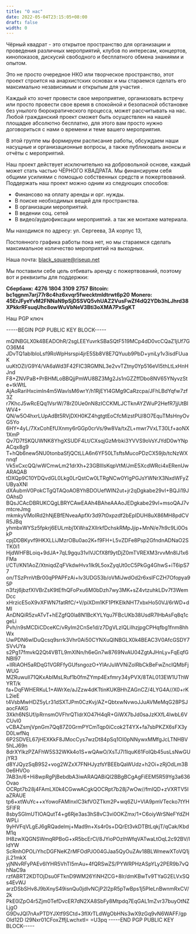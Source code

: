 ```yaml
---
title: "О нас"
date: 2022-05-04T23:15:05+08:00
draft: false
width: 0
---
```

Чёрный квадрат - это открытое пространство для организации и проведения различных мероприятий, клубов по интересам, концертов, кинопоказов, дискусий свободного и бесплатного обмена знаниями и опытом.

Это не просто очередное НКО или творческое пространство, этот проект строится на анархистских основах и мы стараемся сделать его максимально независимым и открытым для участия .

Каждый кто хочет провести свое мероприятие, организовать встречу или просто провести свое время в спокойной и безопасной обстановке без унылого бюрократического процесса, может рассчитывать на нас. Любой гражданский проект сможет быть осуществлен на нашей площадке абсолютно бесплатно, для этого вам просто нужно договориться с нами о времени и теме вашего мероприятия.

В этой группе мы формируем расписание работы, обсуждаем наши насущные и организационные вопросы, а также публиковать анонсы и отчёты с мероприятий.

Наш проект действует исключительно на добровольной основе, каждый может стать частью ЧЁРНОГО КВАДРАТА. Мы финансируем себя общими усилиями с помощью собственных средств и пожертвований. Поддержать наш проект можно одним из следующих способов:

- Финансово на оплату аренды и орг. нужды.
- В поиске необходимых вещей для пространства.
- В организации мероприятий.
- В ведении соц. сетей
- В видео/аудиофиксации мероприятий. а так же монтаже материала.

Мы находимся по адресу: ул. Сергеева, 3А корпус 13,

Постоянного графика работы пока нет, но мы стараемся сделать максимальное количество мероприятий на выходных.

Наша почта: black_square@riseup.net

Мы поставили себе цель отбивать аренду с пожертвований, поэтому вот и реквизиты для поддержки:

**Сбербанк: 4276 1804 3109 2757**
**Bitcoin: bc1qgnm7arj77r8c4hz6xvqr5fwecktmldtrwt6p20**
**Monero: 45ErJFyeYvM2FNNaN9pSjDSSVQ5vhUAZ2VusFwZf4dQ2YDb3hLJhrd38XPkkrRFsuqUhc8owWuVbNeV3Bti3oXMA7PxSgKT**

Наш PGP ключ

-----BEGIN PGP PUBLIC KEY BLOCK-----

mQINBGLX0k4BEADOhR/2sgLEEYuvrkSBaSQtF519MCp4dD0vcCQaZ1jUf7GO36M4
JDvTQ1abIbIoLsf9RoWpHsrspi4jrE5Sb8V8E7QYuub9PbD+yniLy1v3isdFUuaK
uuKtOZI/G9Y4/VA6aWd3F42FIC3RGMNL3e2vvTZtny0Yp516eVI5thLtLxHnHJnd
F8+ZNVPaB+PrBHMLoBBQjjPmWU8BZ3Mg2Js1nGZZffDbo8NV65YNyvzSte+tkWtL
AjAoRariHxcimln4m5WavlsM6wrY/h1RjEYI4GMg9CaRzcpa/JFhLBdYqfw7zf3Z
r7KhcJ5wRcEQq1VsrW/78rZ0Ue0nN8zICCKMLJCTknAYZWuP2HefR7jjUtBIWV4+
QN/w5O4hxrLUpAdBt5RVjDXH0KZ4hgtgtEoCfcMizstPU/8O7EquTMsHnyOvG5Yo
6HY+4yL/7XxCohEfUXnmy6rGGp0crVs/9w8Va/txZL+mwr7VxLT30Lf+aoNX1XmP
Qv7D7fSKQUWNK8YhgXSUDF4Lt/CXsqjGzMrbki3YVVS9oVsYJYdD0wYNpACqx8g9
T+hQb6new5NU0tonbaSfjQCtLLA6n6YF50LTsftsMucoPDzCX59jb/tcNzWXnnqf
Vk5xCxcQQ/wWCmwLm21drXh+23GBIlIsKqpVtM/JmE5XcdWRci4xERenUwARAQAB
tDXQp9C10YDQvdGL0Lkg0LrQstCw0LTRgNCw0YIgPGJsYWNrX3NxdWFyZUByaXNl
dXAubmV0PokCTgQTAQoAOBYhBDOUefWIN2ut+jr2qDgkabe29vI+BQJi19JOAhsD
BQsJCAcDBRUKCQgLBRYCAwEAAh4BAheAAAoJEDgkabe29vI+msoQAJ7vmtcreJmg
mkmkyVMoIRd2hNjEBfENveaApfXr3d97t0xpzdf2bEpIDUH8uX86MH8pdCVR5JBq
yhmbxWYSz5fpkrj6EULmbj1XWra2XlIrkfDchskRMpJjip+MnN/e7h9c9Li0OskP
cpjDDBKyvf9HKXLLiJMzrOBu0ao2K+f9FH+L5vZDFe8Psp2GfndnADNaO2STK0i1
HjdWHFBLoiq+9dJA+7qL9gqu31vIVJCfX8f9ytDjZ0mTVREXM3rvvMn8lJ1x6FMa
i/CTi/KN1AoZ/XtniqdZqFVkdwHvx1Ik9L5oxZyqUt0cC5PkGg4GhwS+iT6ipS77
on/TSzPrnVtBr00qPPAPFzAi+Iv3UDG53b/oVMiJwdOd2r6xsIFCZH7Ofopya95P
n3fzj6jbzfXIVBrZsK9tEfhQFoPxu6M0bDzh7wy3MK+sZ4vtzuhkLDv7f3WemDcc
xHrzicE5oX9vXFWN7fatRfC/+V/piXDm1KF1PfKElkNHT7xbxHo50VJ/6rWD+dMI
AnDNQiR5zvATvT+hEZgfQ0la8N1BcKYLYqu7FBcUKb38UsdR7lHbAsFq8q1cgeLi
Pvh/n9sMCDiCDceKC/vRyIm2CnSe1d/z7DgVLzIQLiIhzjpgCPHqfbg1fnm8hhWx
UwPDN6wIDuQcsq9srrk3Vhr0Ai50CYNXuQINBGLX0k4BEAC3V0AfcGSDY7SVvUYa
s2Pg17fmvkQ2Qt4VBTL9mXlNn/h6eGn7w8769NvAU04ZgtAJHnLy+FqEqfGNBl97
+llRiAOH5aRDqG1VGRFfyGUfsngozO+YlArJuWVNiZolRbCkBeFwZncIQMbFjWUG
MZRuwuIl71QKxAbIMsLRuf1b0fmZYmp4Exfmry34yPVX/8TAL013EW1UThWYRT/k
fa+DqFWHERKuL1+AWrXe/aJZzw4dKTtinKUKBHhZAGnCZ/4LYG4A//X0+rKL2ieE
t4VsbMwHDZ5yLr31dSXTJPm0CzKvj/AZ+QbtxwNvwoJJuAVMeMqG28PSJaocFAKG
3Xkh6NSUf/pRrnsmOVFhrQTldrXO47H4qR+GiWX7bJd0saJzKXfL4IwbL6VCUvI0
vCBAZsmjVpnGm7Qq87Z0GrmPYCmTqp0iCcok2T4YX+fa7sbPKZX6sFX3yD0LwfNq
6P2SDVEL67jHEXKkF8JMocCys7wzDt84pSq1OI0pNNywxMMfgJcLTNHBV5hLJ69n
8drXYlkzPZAFhW5S32WKk4o1S+wQAwO/XsTJ7I1IquK61FoIQb45usLsNwGUjYR3
d8YJQyzSqB9S2+vog2WZxX7FNHJyzfsYBEEbQaWUdz+h2Oi+zRjOdLm3B0e6HVOo
7AB3n/6+Hi8wpRgPjBebdbA3iwARAQABiQI2BBgBCgAgFiEEM5R59Yg3a636Ovao
OCRpt7b28j4FAmLX0k4CGwwACgkQOCRpt7b28j7wOw//fmIQD+zVXRTV5IaZRAUE
tp6+xtWuYc++xYowoFAMInxIC3kfVOZTkm2P+wq6ZU+VIA9pmVTecko7tYHSFlFR
8sbySGlmUTIOAQutT4+g6Rje3as3hS8vC3vi0OKZmx/1+C6oiyWrSNeFYdZHWPLi
9yHVFqVLgEJ6gRQadelmj+Mad9n+Xs4r0s+DQrEt3vkDTBtLqkjT/qCak/KbdM1q
lH8zwXQGNSWmqRPBoG+xR5bcErCl/8JYioPOzIhWfqVATwaLtOqL2c92BV/IldYW
ScRnhOPOLiYhcDGFNeKZrMFOdPJO04GJaa5QyOuZAv18BLWmewXToVQ1jjL21mkX
yjNNvRFyPAEv6lYHR5VhTI5mAu+4fQRSwZS/PYWRPHzASpYLy2PER9b7vQhNaC9a
rzfABRT2KDTOjDsu0FTknD9WM26YiNHZCG+8Ir/dmKBwTv9TYaG2ELVxSQs4EvWJ
arzDSbSHv8J9bXnyS49isnQu0jdlvNCjP2l2pR5pTwBps1j5PIeLnBwnmRxCV/2k
PkE0lZpO4r5Zjm0TefDvcER7dN2XA8SbFy8Mtpdq7EqGAL1mZvr37buyOtNZLjgO
G9DvJQl7nAxPTDYJXtf9SCtd+3fIXrTLdWgObHNs3wX9zGq9vN6WAFF/gpOld12D
l29Nxr01CFoxZffjLwchxtI=
=U3pq
-----END PGP PUBLIC KEY BLOCK-----